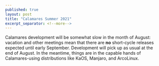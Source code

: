 ```yaml
---
published: true
layout: post
title: "Calamares Summer 2021"
excerpt_separator: <!--more-->
---
```


Calamares development will be somewhat slow in the month of
August: vacation and other meetings mean that there are
**no** short-cycle releases expected until early September.
Development will pick up as usual at the end of August.
In the meantime, things are in the capable hands of
Calamares-using distributions like KaOS, Manjaro, and ArcoLinux.
